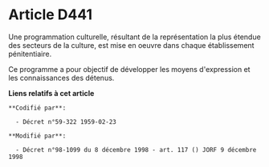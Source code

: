 # Article D441

Une programmation culturelle, résultant de la représentation la plus étendue des secteurs de la culture, est mise en oeuvre
dans chaque établissement pénitentiaire.

Ce programme a pour objectif de développer les moyens d'expression et les connaissances des détenus.

**Liens relatifs à cet article**

	**Codifié par**:

	  - Décret n°59-322 1959-02-23

	**Modifié par**:

	  - Décret n°98-1099 du 8 décembre 1998 - art. 117 () JORF 9 décembre 1998
